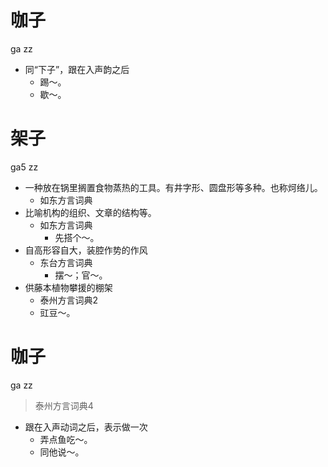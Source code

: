 # 咖子
ga zz
- 同“下子”，跟在入声韵之后
  - 踢～。
  - 歇～。

# 架子
ga5 zz
+ 一种放在锅里搁置食物蒸热的工具。有井字形、圆盘形等多种。也称炣络儿。
  * 如东方言词典
+ 比喻机构的组织、文章的结构等。
  * 如东方言词典
    - 先搭个～。
+ 自高形容自大，装腔作势的作风
  * 东台方言词典
    - 摆～；官～。
+ 供藤本植物攀援的棚架
  * 泰州方言词典2
  - 豇豆～。

# 咖子
ga zz
> 泰州方言词典4
- 跟在入声动词之后，表示做一次
  - 弄点鱼吃～。
  - 同他说～。
